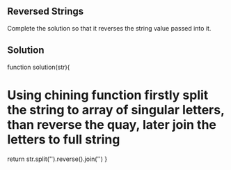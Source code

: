 ## Reversed Strings

Complete the solution so that it reverses the string value passed into it.

## Solution

function solution(str){

# Using chining function firstly split the string to array of singular letters, than reverse the quay, later join the letters to full string

return str.split('').reverse().join('')
}
